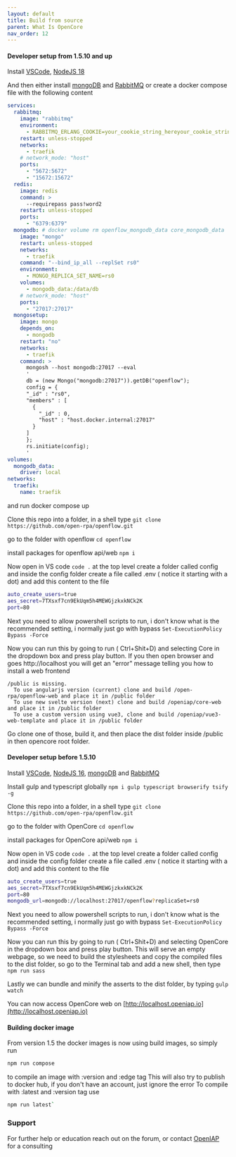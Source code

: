 ```yaml
---
layout: default
title: Build from source
parent: What Is OpenCore
nav_order: 12
---
```




#### Developer setup from 1.5.10 and up
Install [VSCode](https://code.visualstudio.com/download), [NodeJS 18](https://nodejs.org/en/download/)

And then either install [mongoDB](https://www.mongodb.com/download-center/community) and [RabbitMQ](https://www.rabbitmq.com/download.html) or create a docker compose file with the following content
```yaml
services:
  rabbitmq:
    image: "rabbitmq"
    environment:
      - RABBITMQ_ERLANG_COOKIE=your_cookie_string_hereyour_cookie_string_here
    restart: unless-stopped
    networks:
      - traefik
    # network_mode: "host"
    ports:
      - "5672:5672"
      - "15672:15672"
  redis:
    image: redis
    command: >
      --requirepass pass!word2
    restart: unless-stopped
    ports:
      - "6379:6379"
  mongodb: # docker volume rm openflow_mongodb_data core_mongodb_data
    image: "mongo"
    restart: unless-stopped
    networks:
      - traefik
    command: "--bind_ip_all --replSet rs0"
    environment:
      - MONGO_REPLICA_SET_NAME=rs0
    volumes:
      - mongodb_data:/data/db
    # network_mode: "host"
    ports:
      - "27017:27017"
  mongosetup:
    image: mongo
    depends_on:
      - mongodb
    restart: "no"
    networks:
      - traefik
    command: >
      mongosh --host mongodb:27017 --eval 
      '
      db = (new Mongo("mongodb:27017")).getDB("openflow");
      config = {
      "_id" : "rs0",
      "members" : [
        {
          "_id" : 0,
          "host" : "host.docker.internal:27017"
        }
      ]
      };
      rs.initiate(config);
      '
volumes:
  mongodb_data:
    driver: local
networks:
  traefik:
    name: traefik
```
and run docker compose up

Clone this repo into a folder, in a shell type
`git clone https://github.com/open-rpa/openflow.git`

go to the folder with openflow
`cd openflow`

install packages for openflow api/web
`npm i`

Now open in VS code
`code .`
at the top level create a folder called config and inside the config folder create a file called .env ( notice it starting with a dot)
and add this content to the file

```bash
auto_create_users=true
aes_secret=7TXsxf7cn9EkUqm5h4MEWGjzkxkNCk2K
port=80
```
Next you need to allow powershell scripts to run, i don't know what is the recommended setting, i normally just go with bypass
`Set-ExecutionPolicy Bypass -Force`


Now you can run this by going to run ( Ctrl+Shit+D) and selecting Core in the dropdown box and press play button.
If you then open browser and goes http://localhost you will get an "error" message telling you how to install a web frontend
```
/public is missing.
  To use angularjs version (current) clone and build /open-rpa/openflow-web and place it in /public folder
  To use new svelte version (next) clone and build /openiap/core-web and place it in /public folder
  To use a custom version using vue3, clone and build /openiap/vue3-web-template and place it in /public folder
```
Go clone one of those, build it, and then place the dist folder inside /public in then opencore root folder.

#### Developer setup before 1.5.10

Install [VSCode](https://code.visualstudio.com/download), [NodeJS 16](https://nodejs.org/en/download/), [mongoDB](https://www.mongodb.com/download-center/community) and [RabbitMQ](https://www.rabbitmq.com/download.html)

Install gulp and typescript globally
`npm i gulp typescript browserify tsify -g`

Clone this repo into a folder, in a shell type
`git clone https://github.com/open-rpa/openflow.git`

go to the folder with OpenCore
`cd openflow`

install packages for OpenCore api/web
`npm i`

Now open in VS code
`code .`
at the top level create a folder called config and inside the config folder create a file called .env ( notice it starting with a dot)
and add this content to the file

```bash
auto_create_users=true
aes_secret=7TXsxf7cn9EkUqm5h4MEWGjzkxkNCk2K
port=80
mongodb_url=mongodb://localhost:27017/openflow?replicaSet=rs0
```
Next you need to allow powershell scripts to run, i don't know what is the recommended setting, i normally just go with bypass
`Set-ExecutionPolicy Bypass -Force`

Now you can run this by going to run ( Ctrl+Shit+D) and selecting OpenCore in the dropdown box and press play button.
This will serve an empty webpage, so we need to build the stylesheets and copy the compiled files to the dist folder, so go to the Terminal tab and add a new shell, then type
`npm run sass`

Lastly we can bundle and minify the asserts to the dist folder, by typing
`gulp watch`

You can now access OpenCore web on [http://localhost.openiap.io](http://localhost.openiap.io) 

#### Building docker image
From version 1.5 the docker images is now using build images, so simply run
```bash
npm run compose
```
to compile an image with :version and :edge tag
This will also try to publish to docker hub, if you don't have an account, just ignore the error
To compile with :latest and :version tag use
```bash
npm run latest`
```

### Support

For further help or education reach out on the forum, or contact [OpenIAP](https://openiap.io/) for a consulting

